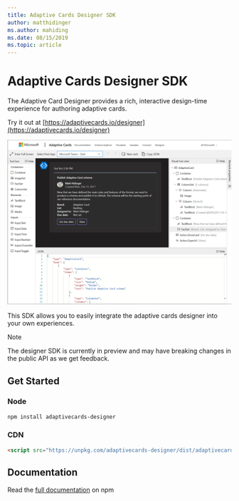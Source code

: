 ```yaml
---
title: Adaptive Cards Designer SDK
author: matthidinger
ms.author: mahiding
ms.date: 08/15/2019
ms.topic: article
---
```


# Adaptive Cards Designer SDK

The Adaptive Card Designer provides a rich, interactive design-time experience for authoring adaptive cards.

Try it out at [https://adaptivecards.io/designer](https://adaptivecards.io/designer)

![Designer screenshot](../content/designer.png)

This SDK allows you to easily integrate the adaptive cards designer into your own experiences.

> [!NOTE]
> 
> The designer SDK is currently in preview and may have breaking changes in the public API as we get feedback.

## Get Started

### Node

```console
npm install adaptivecards-designer
```

### CDN

```html
<script src="https://unpkg.com/adaptivecards-designer/dist/adaptivecards-designer.js"></script>
```

## Documentation 

Read the [full documentation](https://www.npmjs.com/package/adaptivecards-designer) on npm
